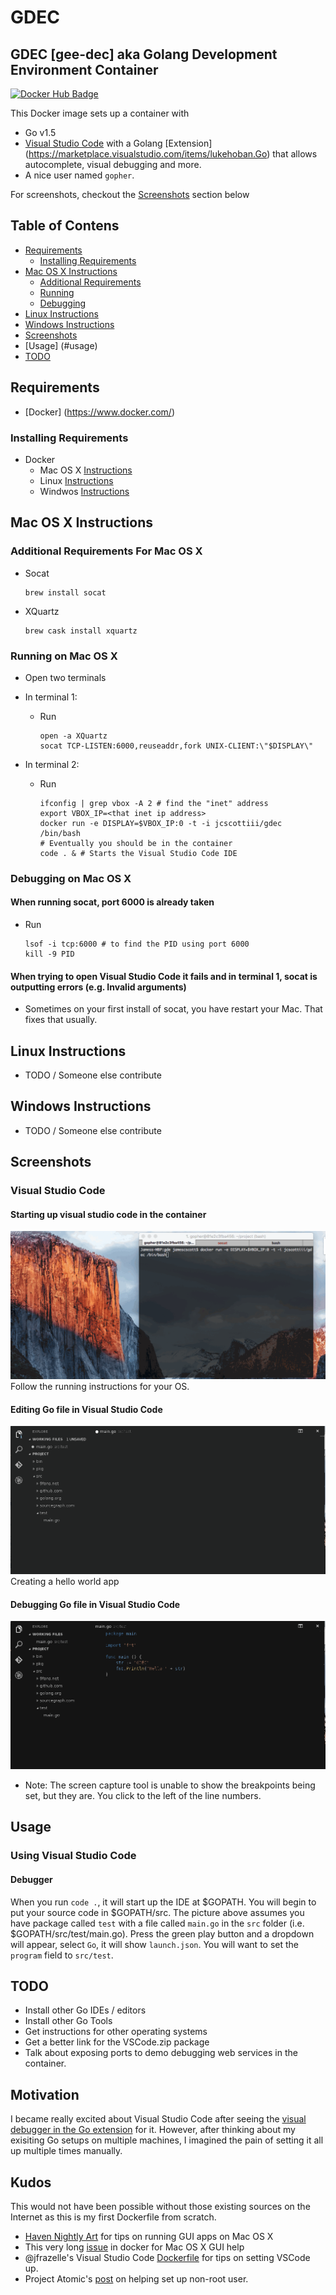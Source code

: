 # GDEC
## GDEC [gee-dec] aka Golang Development Environment Container

[![Docker Hub Badge](https://img.shields.io/badge/Docker-Hub%20Hosted-blue.svg)](https://hub.docker.com/r/jcscottiii/gdec/)

This Docker image sets up a container with
 - Go v1.5
 - [Visual Studio Code](https://code.visualstudio.com/) with a Golang [Extension] (https://marketplace.visualstudio.com/items/lukehoban.Go) that allows autocomplete, visual debugging and more.
 - A nice user named `gopher`.

For screenshots, checkout the [Screenshots](#screenshots) section below

## Table of Contens
- [Requirements](#requirements)
  - [Installing Requirements](#installing-requirements)
- [Mac OS X Instructions](#mac-os-x-instructions)
  - [Additional Requirements](#additional-requirements-for-mac-os-x)
  - [Running](#running-on-mac-os-x)
  - [Debugging](#debugging-on-mac-os-x)
- [Linux Instructions](#linux-instructions)
- [Windows Instructions](#windows-instructions)
- [Screenshots](#screenshots)
- [Usage] (#usage)
- [TODO](#todo)

## Requirements
- [Docker] (https://www.docker.com/)

### Installing Requirements
 - Docker
   - Mac OS X [Instructions](http://docs.docker.com/mac/step_one/)
   - Linux [Instructions](http://docs.docker.com/linux/step_one/)
   - Windwos [Instructions](http://docs.docker.com/windows/step_one/)

## Mac OS X Instructions
### Additional Requirements For Mac OS X
- Socat

  ```
  brew install socat
  ```
  
- XQuartz

  ```
  brew cask install xquartz
  ```

### Running on Mac OS X
- Open two terminals
- In terminal 1:
  - Run
  
    ```
    open -a XQuartz
    socat TCP-LISTEN:6000,reuseaddr,fork UNIX-CLIENT:\"$DISPLAY\"
    ```
    
- In terminal 2:
  - Run
    
    ```
    ifconfig | grep vbox -A 2 # find the "inet" address
    export VBOX_IP=<that inet ip address>
    docker run -e DISPLAY=$VBOX_IP:0 -t -i jcscottiii/gdec /bin/bash
    # Eventually you should be in the container
    code . & # Starts the Visual Studio Code IDE
    ```

### Debugging on Mac OS X

#### When running socat, port 6000 is already taken
- Run
  
    ```
    lsof -i tcp:6000 # to find the PID using port 6000
    kill -9 PID
    ```
    
#### When trying to open Visual Studio Code it fails and in terminal 1, socat is outputting errors (e.g. Invalid arguments)
- Sometimes on your first install of socat, you have restart your Mac. That fixes that usually.

## Linux Instructions
- TODO / Someone else contribute

## Windows Instructions
- TODO / Someone else contribute

## Screenshots
### Visual Studio Code
#### Starting up visual studio code in the container

![Starting Up Visual Studio Code](doc_resources/gdec-starting-vscode.gif)
Follow the running instructions for your OS.

#### Editing Go file in Visual Studio Code

![Editing Go File In Visual Studio Code](doc_resources/gdec-editing-vscode.gif)
Creating a hello world app

#### Debugging Go file in Visual Studio Code

![Debugging in Visual Studio Code](doc_resources/gdec-debugging-vscode.gif)
- Note: The screen capture tool is unable to show the breakpoints being set, but they are. You click to the left of the line numbers.

## Usage
### Using Visual Studio Code
#### Debugger
When you run `code .`, it will start up the IDE at $GOPATH. You will begin to put your source code in $GOPATH/src. The picture above assumes you have package called `test` with a file called `main.go` in the `src` folder (i.e. $GOPATH/src/test/main.go). Press the green play button and a dropdown will appear, select `Go`, it will show `launch.json`. You will want to set the `program` field to `src/test`.

## TODO
- Install other Go IDEs / editors
- Install other Go Tools
- Get instructions for other operating systems
- Get a better link for the VSCode.zip package
- Talk about exposing ports to demo debugging web services in the container.

## Motivation
I became really excited about Visual Studio Code after seeing the [visual debugger in the Go extension](https://github.com/Microsoft/vscode-go#debugger) for it. However, after thinking about my exisiting Go setups on multiple machines, I imagined the pain of setting it all up multiple times manually.

## Kudos
This would not have been possible without those existing sources on the Internet as this is my first Dockerfile from scratch.
- [Haven Nightly Art](https://haven.nightlyart.com/trying-gui-apps-with-docker/) for tips on running GUI apps on Mac OS X
- This very long [issue](https://github.com/docker/docker/issues/8710) in docker for Mac OS X GUI help
- @jfrazelle's Visual Studio Code [Dockerfile](https://github.com/jfrazelle/dockerfiles/tree/master/visualstudio) for tips on setting VSCode up.
- Project Atomic's [post](http://www.projectatomic.io/docs/docker-image-author-guidance/) on helping set up non-root user.
